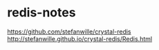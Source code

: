 # redis-notes

https://github.com/stefanwille/crystal-redis
http://stefanwille.github.io/crystal-redis/Redis.html
